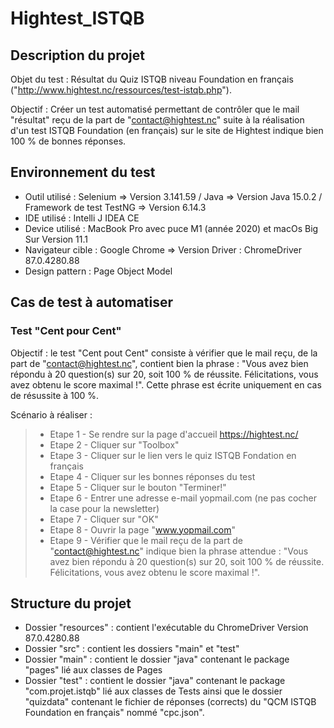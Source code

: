 # Hightest_ISTQB
## Description du projet

Objet du test : Résultat du Quiz ISTQB niveau Foundation en français ("http://www.hightest.nc/ressources/test-istqb.php").

Objectif : Créer un test automatisé permettant de contrôler que le mail "résultat" reçu de la part de "contact@hightest.nc" suite à la réalisation d'un test ISTQB Foundation (en français) sur le site de Hightest indique bien 100 % de bonnes réponses.

## Environnement du test

- Outil utilisé : Selenium => Version 3.141.59 / Java => Version Java 15.0.2 / Framework de test TestNG => Version 6.14.3 
- IDE utilisé : Intelli J IDEA CE
- Device utilisé : MacBook Pro avec puce M1 (année 2020) et macOs Big Sur Version 11.1 
- Navigateur cible : Google Chrome => Version Driver : ChromeDriver 87.0.4280.88
- Design pattern : Page Object Model

## Cas de test à automatiser
### Test "Cent pour Cent"

Objectif : le test "Cent pout Cent" consiste à vérifier que le mail reçu, de la part de "contact@hightest.nc", contient bien la phrase : "Vous avez bien répondu à 20 question(s) sur 20, soit 100 % de réussite. Félicitations, vous avez obtenu le score maximal !". Cette phrase est écrite uniquement en cas de résussite à 100 %.

Scénario à réaliser :

> - Etape 1 - Se rendre sur la page d'accueil https://hightest.nc/  
> - Etape 2 - Cliquer sur "Toolbox"
> - Etape 3 - Cliquer sur le lien vers le quiz ISTQB Fondation en français
> - Etape 4 - Cliquer sur les bonnes réponses du test
> - Etape 5 - Cliquer sur le bouton "Terminer!"
> - Etape 6 - Entrer une adresse e-mail yopmail.com (ne pas cocher la case pour la newsletter)
> - Etape 7 - Cliquer sur "OK"
> - Etape 8 - Ouvrir la page "www.yopmail.com"
> - Etape 9 - Vérifier que le mail reçu de la part de "contact@hightest.nc" indique bien la phrase attendue : "Vous avez bien répondu à 20 question(s) sur 20, soit 100 % de réussite. Félicitations, vous avez obtenu le score maximal !".

## Structure du projet

- Dossier "resources" : contient l'exécutable du ChromeDriver Version 87.0.4280.88
- Dossier "src" : contient les dossiers "main" et "test"
- Dossier "main" : contient le dossier "java" contenant le package "pages" lié aux classes de Pages
- Dossier "test" : contient le dossier "java" contenant le package "com.projet.istqb" lié aux classes de Tests ainsi que le dossier "quizdata" contenant le fichier de réponses (corrects) du "QCM ISTQB Foundation en français" nommé "cpc.json".


